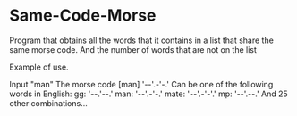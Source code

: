 # Same-Code-Morse
Program that obtains all the words that it contains in a list that share the same morse code. And the number of words that are not on the list

Example of use.

Input "man"
The morse code [man] '--'.-'-.'
Can be one of the following words in English:
gg: '--.'--.'
man: '--'.-'-.'
mate: '--'.-'-'.'
mp: '--'.--.'
And 25 other combinations...